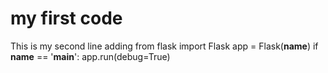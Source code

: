 # my first code
This is my second line adding
from flask import Flask
app = Flask(__name__)
if __name__ == '__main__':
	app.run(debug=True)